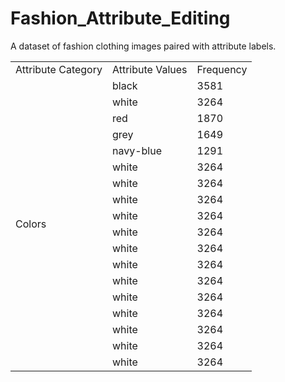 # Fashion_Attribute_Editing
A dataset of fashion clothing images paired with attribute labels.

<table>
  <tr>
    <td>Attribute Category</td>
    <td>Attribute Values</td>
    <td>Frequency</td>
  </tr>
  <tr>
    <td rowspan="18">Colors</td>
    <td>black</td>
    <td>3581</td>
  </tr>
  <tr>
    <td>white</td>
    <td>3264</td>
  </tr>
    <tr>
    <td>red</td>
    <td>1870</td>
  </tr>
  <tr>
    <td>grey</td>
    <td>1649</td>
  </tr>
  <tr>
    <td>navy-blue</td>
    <td>1291</td>
  </tr>
    <tr>
    <td>white</td>
    <td>3264</td>
  </tr>
    <tr>
    <td>white</td>
    <td>3264</td>
  </tr>
    <tr>
    <td>white</td>
    <td>3264</td>
  </tr>
    <tr>
    <td>white</td>
    <td>3264</td>
  </tr>
    <tr>
    <td>white</td>
    <td>3264</td>
  </tr>
    <tr>
    <td>white</td>
    <td>3264</td>
  </tr>
    <tr>
    <td>white</td>
    <td>3264</td>
  </tr>
    <tr>
    <td>white</td>
    <td>3264</td>
  </tr>
    <tr>
    <td>white</td>
    <td>3264</td>
  </tr>
    <tr>
    <td>white</td>
    <td>3264</td>
  </tr>
    <tr>
    <td>white</td>
    <td>3264</td>
  </tr>
    <tr>
    <td>white</td>
    <td>3264</td>
  </tr>
    <tr>
    <td>white</td>
    <td>3264</td>
  </tr>
  
  
  


